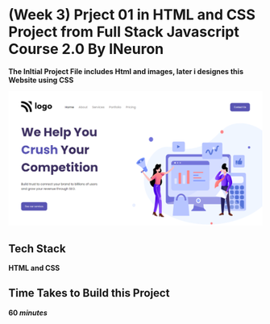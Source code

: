# (Week 3) Prject 01 in HTML and CSS Project from Full Stack Javascript Course 2.0 By INeuron

**The InItial Project File includes Html and images, later i designes this Website using CSS**

![Project 1: SEO Master Screenshot](./assets/SEO-Master.png)

## Tech Stack

**HTML and CSS**

## Time Takes to Build this Project

**60 _minutes_**
